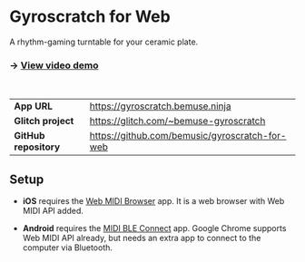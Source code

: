 # Gyroscratch for Web

A rhythm-gaming turntable for your ceramic plate.

### &rarr; [View video demo](https://www.youtube.com/watch?v=bTlyNiUXLws)

<br>

|                       |                                                |
| --------------------- | ---------------------------------------------- |
| **App URL**           | https://gyroscratch.bemuse.ninja               |
| **Glitch project**    | https://glitch.com/~bemuse-gyroscratch         |
| **GitHub repository** | https://github.com/bemusic/gyroscratch-for-web |

## Setup

- **iOS** requires the [Web MIDI Browser](https://apps.apple.com/us/app/web-midi-browser/id953846217) app.
  It is a web browser with Web MIDI API added.

- **Android** requires the [MIDI BLE Connect](https://play.google.com/store/apps/details?id=com.mobileer.example.midibtlepairing&hl=en) app.
  Google Chrome supports Web MIDI API already, but needs an extra app to connect to the computer via Bluetooth.
